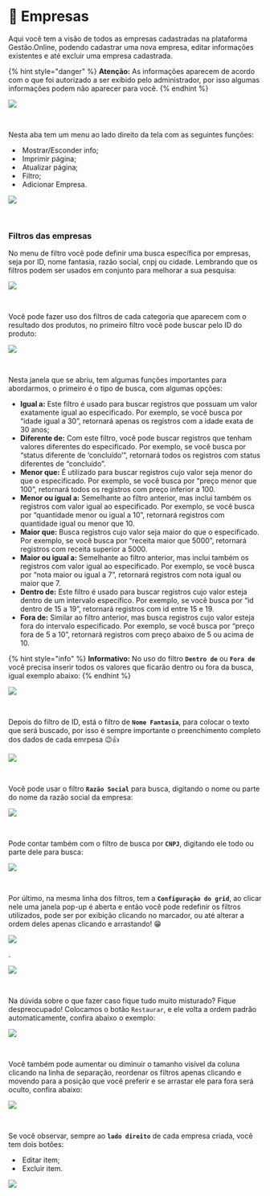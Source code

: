# 🏨 Empresas

Aqui você tem a visão de todos as empresas cadastradas na plataforma Gestão.Online, podendo cadastrar uma nova empresa, editar informações existentes e até excluir uma empresa cadastrada.

{% hint style="danger" %}
**Atenção:** As informações aparecem de acordo com o que foi autorizado a ser exibido pelo administrador, por isso algumas informações podem não aparecer para você.
{% endhint %}

![](/erp-v2/assets/modulos/parametrizacao/aba_empresas.gif)

<br>

Nesta aba tem um menu ao lado direito da tela com as seguintes funções:

- <img src="/erp-v2/assets/icon_exibir.png" alt="" data-size="line"> Mostrar/Esconder info;
- <img src="/erp-v2/assets/icon_imprimir.png" alt="" data-size="line"> Imprimir página;
- <img src="/erp-v2/assets/icon_atualizar.png" alt="" data-size="line"> Atualizar página;
- <img src="/erp-v2/assets/icon_filtro.png" alt="" data-size="line"> Filtro;
- <img src="/erp-v2/assets/icon_add.png" alt="" data-size="line"> Adicionar Empresa.

![](/erp-v2/assets/modulos/parametrizacao/aba_empresas_menu.png)

<br>

### Filtros das empresas

No menu de filtro você pode definir uma busca específica por empresas, seja por ID, nome fantasia, razão social, cnpj ou cidade. Lembrando que os filtros podem ser usados em conjunto para melhorar a sua pesquisa:

![](/erp-v2/assets/modulos/parametrizacao/aba_empresas_filtro.gif)

<br>

Você pode fazer uso dos filtros de cada categoria que aparecem com o resultado dos produtos, no primeiro filtro você pode buscar pelo ID do produto:

![](/erp-v2/assets/modulos/parametrizacao/aba_empresas_filtro_id.png)

<br>

Nesta janela que se abriu, tem algumas funções importantes para abordarmos, o primeiro é o tipo de busca, com algumas opções:

- **Igual a:** Este filtro é usado para buscar registros que possuam um valor exatamente igual ao especificado. Por exemplo, se você busca por “idade igual a 30”, retornará apenas os registros com a idade exata de 30 anos;
- **Diferente de:** Com este filtro, você pode buscar registros que tenham valores diferentes do especificado. Por exemplo, se você busca por “status diferente de ‘concluído’”, retornará todos os registros com status diferentes de “concluído”.
- **Menor que:** É utilizado para buscar registros cujo valor seja menor do que o especificado. Por exemplo, se você busca por “preço menor que 100”, retornará todos os registros com preço inferior a 100.
- **Menor ou igual a:** Semelhante ao filtro anterior, mas inclui também os registros com valor igual ao especificado. Por exemplo, se você busca por “quantidade menor ou igual a 10”, retornará registros com quantidade igual ou menor que 10.
- **Maior que:** Busca registros cujo valor seja maior do que o especificado. Por exemplo, se você busca por “receita maior que 5000”, retornará registros com receita superior a 5000.
- **Maior ou igual a:** Semelhante ao filtro anterior, mas inclui também os registros com valor igual ao especificado. Por exemplo, se você busca por “nota maior ou igual a 7”, retornará registros com nota igual ou maior que 7.
- **Dentro de:** Este filtro é usado para buscar registros cujo valor esteja dentro de um intervalo específico. Por exemplo, se você busca por “id dentro de 15 a 19”, retornará registros com id entre 15 e 19.
- **Fora de:** Similar ao filtro anterior, mas busca registros cujo valor esteja fora do intervalo especificado. Por exemplo, se você busca por “preço fora de 5 a 10”, retornará registros com preço abaixo de 5 ou acima de 10.

{% hint style="info" %}
**Informativo:** No uso do filtro **`Dentro de`** ou **`Fora de`** você precisa inserir todos os valores que ficarão dentro ou fora da busca, igual exemplo abaixo:
{% endhint %}

![](/erp-v2/assets/modulos/parametrizacao/aba_empresas_filtro_dentrode.gif)

<br>

Depois do filtro de ID, está o filtro de **`Nome Fantasia`**, para colocar o texto que será buscado, por isso é sempre importante o preenchimento completo dos dados de cada emrpesa 😉👍

![](/erp-v2/assets/modulos/parametrizacao/aba_empresas_filtro_nome_fantasia.png)

<br>

Você pode usar o filtro **`Razão Social`** para busca, digitando o nome ou parte do nome da razão social da empresa:

![](/erp-v2/assets/modulos/parametrizacao/aba_empresas_filtro_razao_social.png)

<br>

Pode contar também com o filtro de busca por **`CNPJ`**, digitando ele todo ou parte dele para busca:

![](/erp-v2/assets/modulos/parametrizacao/aba_empresas_filtro_cnpj.png)

<br>

Por último, na mesma linha dos filtros, tem a **`Configuração do grid`**, ao clicar nele uma janela pop-up é aberta e então você pode redefinir os filtros utilizados, pode ser por exibição clicando no marcador, ou até alterar a ordem deles apenas clicando e arrastando! 😁

![](/erp-v2/assets/modulos/parametrizacao/aba_empresas_filtro_grid.png)

.

![](/erp-v2/assets/modulos/parametrizacao/aba_empresas_filtro_grid.gif)

<br>

Na dúvida sobre o que fazer caso fique tudo muito misturado? Fique despreocupado! Colocamos o botão `Restaurar`, e ele volta a ordem padrão automaticamente, confira abaixo o exemplo:

![](/erp-v2/assets/modulos/parametrizacao/aba_empresas_filtro_grid_restaurar.png)

<br>

Você também pode aumentar ou diminuir o tamanho visível da coluna clicando na linha de separação, reordenar os filtros apenas clicando e movendo para a posição que você preferir e se arrastar ele para fora será oculto, confira abaixo:

![](/erp-v2/assets/modulos/parametrizacao/aba_empresas_filtro_mouse.gif)

<br>

Se você observar, sempre ao **`lado direito`** de cada empresa criada, você tem dois botões:

- <img src="/erp-v2/assets/modulos/icon_editar_item.png" alt="" data-size="line"> Editar item;
- <img src="/erp-v2/assets/modulos/icon_excluir_item.png" alt="" data-size="line"> Excluir item.

![](/erp-v2/assets/modulos/parametrizacao/aba_empresas_editar_excluir.png)

<br>


